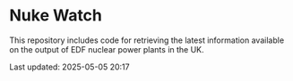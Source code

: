 # Nuke Watch

This repository includes code for retrieving the latest information available on the output of EDF nuclear power plants in the UK.

Last updated: 2025-05-05 20:17